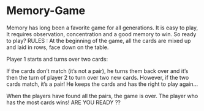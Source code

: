 # Memory-Game
Memory has long been a favorite game for all generations. It is easy to play,  It requires observation, concentration and a good memory to win.  So ready to play?
RULES :
At the beginning of the game, all the cards are mixed up and laid in rows, face down on the table.

Player 1 starts and turns over two cards:

If the cards don’t match (it’s not a pair), he turns them back over and it’s then the turn of player 2 to turn over two new cards.
However, if the two cards match, it’s a pair! He keeps the cards and has the right to play again...

When the players have found all the pairs, the game is over. The player who has the most cards wins!
 ARE YOU READY ??

